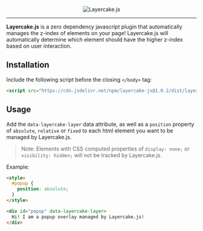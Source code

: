 <p align="center">
  <img alt="Layercake.js" src="https://svgshare.com/i/95f.svg" />
</p>

----

**Layercake.js** is a zero dependency javascript plugin that automatically manages the z-index of elements on your page! Layercake.js will automatically determine which element should have the higher z-index based on user interaction.

## Installation
Include the following script before the closing `</body>` tag:
```html
<script src="https://cdn.jsdelivr.net/npm/layercake-js@1.0.2/dist/layercake.min.js"></script>
```

## Usage
Add the `data-layercake-layer` data attribute, as well as a `position` property of `absolute`, `relative` or `fixed` to each html element you want to be managed by Layercake.js.

> Note: Elements with CSS computed properties of  `display: none;` or `visibility: hidden;` will not be tracked by Layercake.js.

Example:
```html
<style>
  #popup {
    position: absolute;
  }
</style>

<div id="popup" data-layercake-layer>
  Hi! I am a popup overlay managed by Layercake.js!
</div>
```
